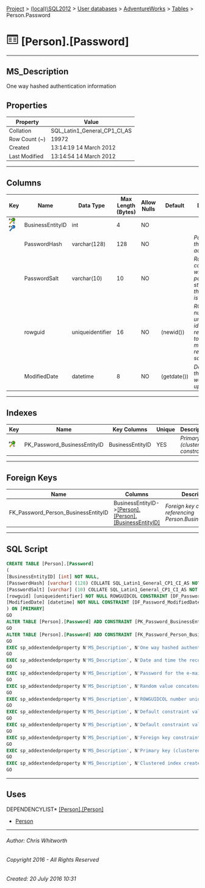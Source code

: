 #### 

[Project](../../../../index.md) > [(local)\\SQL2012](../../../index.md) > [User databases](../../index.md) > [AdventureWorks](../index.md) > [Tables](Tables.md) > Person.Password

# ![Tables](../../../../Images/Table32.png) [Person].[Password]

---

## <a name="#description"></a>MS_Description

One way hashed authentication information

## <a name="#properties"></a>Properties

| Property | Value |
|---|---|
| Collation | SQL_Latin1_General_CP1_CI_AS |
| Row Count (~) | 19972 |
| Created | 13:14:19 14 March 2012 |
| Last Modified | 13:14:54 14 March 2012 |


---

## <a name="#columns"></a>Columns

| Key | Name | Data Type | Max Length (Bytes) | Allow Nulls | Default | Description |
|---|---|---|---|---|---|---|
| [![Cluster Primary Key PK_Password_BusinessEntityID: BusinessEntityID](../../../../Images/pkcluster.png)](#indexes)[![Foreign Keys FK_Password_Person_BusinessEntityID: [Person].[Person].BusinessEntityID](../../../../Images/fk.png)](#foreignkeys) | BusinessEntityID | int | 4 | NO |  |  |
|  | PasswordHash | varchar(128) | 128 | NO |  | _Password for the e-mail account._ |
|  | PasswordSalt | varchar(10) | 10 | NO |  | _Random value concatenated with the password string before the password is hashed._ |
|  | rowguid | uniqueidentifier | 16 | NO | (newid()) | _ROWGUIDCOL number uniquely identifying the record. Used to support a merge replication sample._ |
|  | ModifiedDate | datetime | 8 | NO | (getdate()) | _Date and time the record was last updated._ |


---

## <a name="#indexes"></a>Indexes

| Key | Name | Key Columns | Unique | Description |
|---|---|---|---|---|
| [![Cluster Primary Key PK_Password_BusinessEntityID: BusinessEntityID](../../../../Images/pkcluster.png)](#indexes) | PK_Password_BusinessEntityID | BusinessEntityID | YES | _Primary key (clustered) constraint_ |


---

## <a name="#foreignkeys"></a>Foreign Keys

| Name | Columns | Description |
|---|---|---|
| FK_Password_Person_BusinessEntityID | BusinessEntityID->[[Person].[Person].[BusinessEntityID]](Person.md) | _Foreign key constraint referencing Person.BusinessEntityID._ |


---

## <a name="#sqlscript"></a>SQL Script

```sql
CREATE TABLE [Person].[Password]
(
[BusinessEntityID] [int] NOT NULL,
[PasswordHash] [varchar] (128) COLLATE SQL_Latin1_General_CP1_CI_AS NOT NULL,
[PasswordSalt] [varchar] (10) COLLATE SQL_Latin1_General_CP1_CI_AS NOT NULL,
[rowguid] [uniqueidentifier] NOT NULL ROWGUIDCOL CONSTRAINT [DF_Password_rowguid] DEFAULT (newid()),
[ModifiedDate] [datetime] NOT NULL CONSTRAINT [DF_Password_ModifiedDate] DEFAULT (getdate())
) ON [PRIMARY]
GO
ALTER TABLE [Person].[Password] ADD CONSTRAINT [PK_Password_BusinessEntityID] PRIMARY KEY CLUSTERED  ([BusinessEntityID]) ON [PRIMARY]
GO
ALTER TABLE [Person].[Password] ADD CONSTRAINT [FK_Password_Person_BusinessEntityID] FOREIGN KEY ([BusinessEntityID]) REFERENCES [Person].[Person] ([BusinessEntityID])
GO
EXEC sp_addextendedproperty N'MS_Description', N'One way hashed authentication information', 'SCHEMA', N'Person', 'TABLE', N'Password', NULL, NULL
GO
EXEC sp_addextendedproperty N'MS_Description', N'Date and time the record was last updated.', 'SCHEMA', N'Person', 'TABLE', N'Password', 'COLUMN', N'ModifiedDate'
GO
EXEC sp_addextendedproperty N'MS_Description', N'Password for the e-mail account.', 'SCHEMA', N'Person', 'TABLE', N'Password', 'COLUMN', N'PasswordHash'
GO
EXEC sp_addextendedproperty N'MS_Description', N'Random value concatenated with the password string before the password is hashed.', 'SCHEMA', N'Person', 'TABLE', N'Password', 'COLUMN', N'PasswordSalt'
GO
EXEC sp_addextendedproperty N'MS_Description', N'ROWGUIDCOL number uniquely identifying the record. Used to support a merge replication sample.', 'SCHEMA', N'Person', 'TABLE', N'Password', 'COLUMN', N'rowguid'
GO
EXEC sp_addextendedproperty N'MS_Description', N'Default constraint value of GETDATE()', 'SCHEMA', N'Person', 'TABLE', N'Password', 'CONSTRAINT', N'DF_Password_ModifiedDate'
GO
EXEC sp_addextendedproperty N'MS_Description', N'Default constraint value of NEWID()', 'SCHEMA', N'Person', 'TABLE', N'Password', 'CONSTRAINT', N'DF_Password_rowguid'
GO
EXEC sp_addextendedproperty N'MS_Description', N'Foreign key constraint referencing Person.BusinessEntityID.', 'SCHEMA', N'Person', 'TABLE', N'Password', 'CONSTRAINT', N'FK_Password_Person_BusinessEntityID'
GO
EXEC sp_addextendedproperty N'MS_Description', N'Primary key (clustered) constraint', 'SCHEMA', N'Person', 'TABLE', N'Password', 'CONSTRAINT', N'PK_Password_BusinessEntityID'
GO
EXEC sp_addextendedproperty N'MS_Description', N'Clustered index created by a primary key constraint.', 'SCHEMA', N'Person', 'TABLE', N'Password', 'INDEX', N'PK_Password_BusinessEntityID'
GO

```


---

## <a name="#uses"></a>Uses

DEPENDENCYLIST* [[Person].[Person]](Person.md)
* [Person](../Security/Schemas/Person.md)


---

###### Author:  Chris Whitworth

###### Copyright 2016 - All Rights Reserved

###### Created: 20 July 2016 10:31

